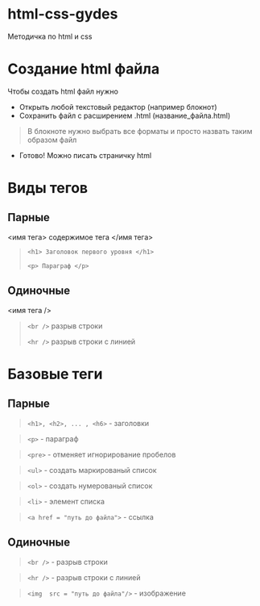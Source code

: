 # html-css-gydes
Методичка по html и css

# Создание html файла
Чтобы создать html файл нужно
* Открыть любой текстовый редактор (например блокнот)
* Сохранить файл с расширением .html (название_файла.html)
> В блокноте нужно выбрать все форматы и просто назвать таким образом файл
* Готово! Можно писать страничку html

# Виды тегов
## Парные
<имя тега> содержимое тега </имя тега>
> ``` <h1> Заголовок первого уровня </h1> ```
> 
> ```<p> Параграф </p> ```

## Одиночные

<имя тега />

> ```<br />```
> разрыв строки
> 
> ```<hr />```
> разрыв строки с линией

# Базовые теги

## Парные

> ```<h1>, <h2>, ... , <h6>``` - заголовки
  
> ```<p>``` - параграф
  
> ```<pre>``` - отменяет игнорирование пробелов

> ```<ul>``` - создать маркированый список

> ```<ol>``` - создать нумерованый список

> ```<li>``` - элемент списка

> ```<a href = "путь до файла">``` - ссылка

## Одиночные

> ```<br />``` - разрыв строки

> ```<hr />``` - разрыв строки с линией

> ```<img  src = "путь до файла"/>``` - изображение
